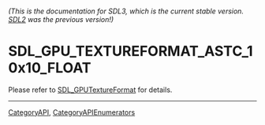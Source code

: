 ###### (This is the documentation for SDL3, which is the current stable version. [SDL2](https://wiki.libsdl.org/SDL2/) was the previous version!)
# SDL_GPU_TEXTUREFORMAT_ASTC_10x10_FLOAT

Please refer to [SDL_GPUTextureFormat](SDL_GPUTextureFormat) for details.

----
[CategoryAPI](CategoryAPI), [CategoryAPIEnumerators](CategoryAPIEnumerators)

